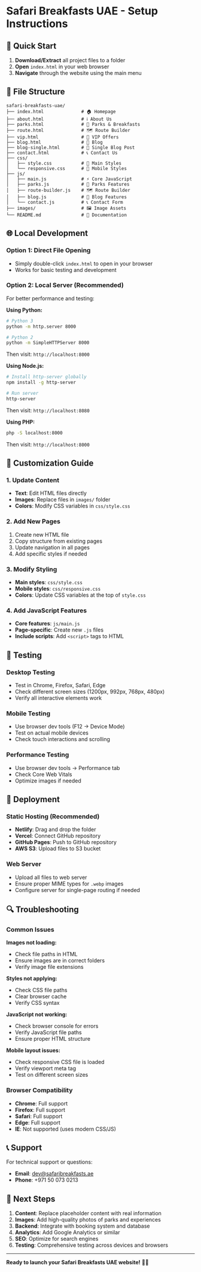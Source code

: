 # Safari Breakfasts UAE - Setup Instructions

## 🚀 Quick Start

1. **Download/Extract** all project files to a folder
2. **Open** `index.html` in your web browser
3. **Navigate** through the website using the main menu

## 📁 File Structure

```
safari-breakfasts-uae/
├── index.html              # 🏠 Homepage
├── about.html              # ℹ️ About Us
├── parks.html              # 🦁 Parks & Breakfasts
├── route.html              # 🗺️ Route Builder
├── vip.html                # 👑 VIP Offers
├── blog.html               # 📝 Blog
├── blog-single.html        # 📄 Single Blog Post
├── contact.html            # 📞 Contact Us
├── css/
│   ├── style.css           # 🎨 Main Styles
│   └── responsive.css      # 📱 Mobile Styles
├── js/
│   ├── main.js             # ⚡ Core JavaScript
│   ├── parks.js            # 🦁 Parks Features
│   ├── route-builder.js    # 🗺️ Route Builder
│   ├── blog.js             # 📝 Blog Features
│   └── contact.js          # 📞 Contact Form
├── images/                 # 🖼️ Image Assets
└── README.md               # 📖 Documentation
```

## 🌐 Local Development

### Option 1: Direct File Opening
- Simply double-click `index.html` to open in your browser
- Works for basic testing and development

### Option 2: Local Server (Recommended)
For better performance and testing:

**Using Python:**
```bash
# Python 3
python -m http.server 8000

# Python 2
python -m SimpleHTTPServer 8000
```
Then visit: `http://localhost:8000`

**Using Node.js:**
```bash
# Install http-server globally
npm install -g http-server

# Run server
http-server
```
Then visit: `http://localhost:8080`

**Using PHP:**
```bash
php -S localhost:8000
```
Then visit: `http://localhost:8000`

## 🔧 Customization Guide

### 1. Update Content
- **Text**: Edit HTML files directly
- **Images**: Replace files in `images/` folder
- **Colors**: Modify CSS variables in `css/style.css`

### 2. Add New Pages
1. Create new HTML file
2. Copy structure from existing pages
3. Update navigation in all pages
4. Add specific styles if needed

### 3. Modify Styling
- **Main styles**: `css/style.css`
- **Mobile styles**: `css/responsive.css`
- **Colors**: Update CSS variables at the top of `style.css`

### 4. Add JavaScript Features
- **Core features**: `js/main.js`
- **Page-specific**: Create new `.js` files
- **Include scripts**: Add `<script>` tags to HTML

## 📱 Testing

### Desktop Testing
- Test in Chrome, Firefox, Safari, Edge
- Check different screen sizes (1200px, 992px, 768px, 480px)
- Verify all interactive elements work

### Mobile Testing
- Use browser dev tools (F12 → Device Mode)
- Test on actual mobile devices
- Check touch interactions and scrolling

### Performance Testing
- Use browser dev tools → Performance tab
- Check Core Web Vitals
- Optimize images if needed

## 🚀 Deployment

### Static Hosting (Recommended)
- **Netlify**: Drag and drop the folder
- **Vercel**: Connect GitHub repository
- **GitHub Pages**: Push to GitHub repository
- **AWS S3**: Upload files to S3 bucket

### Web Server
- Upload all files to web server
- Ensure proper MIME types for `.webp` images
- Configure server for single-page routing if needed

## 🔍 Troubleshooting

### Common Issues

**Images not loading:**
- Check file paths in HTML
- Ensure images are in correct folders
- Verify image file extensions

**Styles not applying:**
- Check CSS file paths
- Clear browser cache
- Verify CSS syntax

**JavaScript not working:**
- Check browser console for errors
- Verify JavaScript file paths
- Ensure proper HTML structure

**Mobile layout issues:**
- Check responsive CSS file is loaded
- Verify viewport meta tag
- Test on different screen sizes

### Browser Compatibility
- **Chrome**: Full support
- **Firefox**: Full support
- **Safari**: Full support
- **Edge**: Full support
- **IE**: Not supported (uses modern CSS/JS)

## 📞 Support

For technical support or questions:
- **Email**: dev@safaribreakfasts.ae
- **Phone**: +971 50 073 0213

## 🎯 Next Steps

1. **Content**: Replace placeholder content with real information
2. **Images**: Add high-quality photos of parks and experiences
3. **Backend**: Integrate with booking system and database
4. **Analytics**: Add Google Analytics or similar
5. **SEO**: Optimize for search engines
6. **Testing**: Comprehensive testing across devices and browsers

---

**Ready to launch your Safari Breakfasts UAE website!** 🚀🦁
